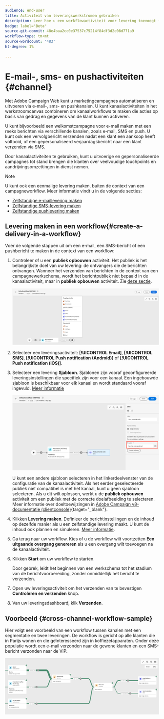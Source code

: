 ```yaml
---
audience: end-user
title: Activiteit van leveringswerkstromen gebruiken
description: Leer hoe u een workflowactiviteit voor levering toevoegt (E-mail, push, SMS)
badge: label="Beta"
source-git-commit: 48e4baa2cc0e37537c75214f84df3d2e08d771a9
workflow-type: tm+mt
source-wordcount: '483'
ht-degree: 1%

---
```



# E-mail-, sms- en pushactiviteiten {#channel}

Met Adobe Campaign Web kunt u marketingcampagnes automatiseren en uitvoeren via e-mail-, sms- en pushkanalen. U kunt kanaalactiviteiten in het werkstroomcanvas combineren om kanaalworkflows te maken die acties op basis van gedrag en gegevens van de klant kunnen activeren.

U kunt bijvoorbeeld een welkomstcampagne voor e-mail maken met een reeks berichten via verschillende kanalen, zoals e-mail, SMS en push. U kunt ook een vervolgbericht verzenden nadat een klant een aankoop heeft voltooid, of een gepersonaliseerd verjaardagsbericht naar een klant verzenden via SMS.

Door kanaalactiviteiten te gebruiken, kunt u uitvoerige en gepersonaliseerde campagnes tot stand brengen die klanten over veelvoudige touchpoints en aandrijvingsomzettingen in dienst nemen.

>[!NOTE]
>
>U kunt ook een eenmalige levering maken, buiten de context van een campagneworkflow. Meer informatie vindt u in de volgende secties:
>* [Zelfstandige e-maillevering maken](../../email/create-email.md)
>* [Zelfstandige SMS-levering maken](../../sms/create-sms.md)
>* [Zelfstandige pushlevering maken](../../push/create-push.md)
>

## Levering maken in een workflow{#create-a-delivery-in-a-workflow}

Voer de volgende stappen uit om een e-mail, een SMS-bericht of een pushbericht te maken in de context van een workflow:

1. Controleer of u een **publiek opbouwen** activiteit. Het publiek is het belangrijkste doel van uw levering: de ontvangers die de berichten ontvangen. Wanneer het verzenden van berichten in de context van een campagnewerkschema, wordt het berichtpubliek niet bepaald in de kanaalactiviteit, maar in **publiek opbouwen** activiteit. Zie [deze sectie](build-audience.md).

   ![](../../msg/assets/add-delivery-in-wf.png)

1. Selecteer een leveringsactiviteit: **[!UICONTROL Email]**, **[!UICONTROL SMS]**, **[!UICONTROL Push notification (Android)]** of **[!UICONTROL Push notification (iOS)]**.

1. Selecteer een levering **Sjabloon**. Sjablonen zijn vooraf geconfigureerde leveringsinstellingen die specifiek zijn voor een kanaal. Een ingebouwde sjabloon is beschikbaar voor elk kanaal en wordt standaard vooraf ingevuld. [Meer informatie](../../msg/delivery-template.md)

   ![](../assets/delivery-activity-in-wf.png)


   U kunt een andere sjabloon selecteren in het linkerdeelvenster van de configuratie van de kanaalactiviteit. Als het eerder geselecteerde publiek niet compatibel is met het kanaal, kunt u geen sjabloon selecteren. Als u dit wilt oplossen, werkt u de **publiek opbouwen** activiteit om een publiek met de correcte doelafbeelding te selecteren. Meer informatie over doeltoewijzingen in [Adobe Campaign v8-documentatie (clientconsole)](https://experienceleague.adobe.com/docs/campaign/campaign-v8/audience/add-profiles/target-mappings.html){target="_blank"}.

1. Klikken **Levering maken**. Definieer de berichtinstellingen en de inhoud op dezelfde manier als u een zelfstandige levering maakt. U kunt de inhoud ook plannen en simuleren. [Meer informatie](../../msg/gs-messages.md).

1. Ga terug naar uw workflow. Kies of u de workflow wilt voortzetten **Een uitgaande overgang genereren** als u een overgang wilt toevoegen na de kanaalactiviteit.

1. Klikken **Start** om uw workflow te starten.

   Door gebrek, leidt het beginnen van een werkschema tot het stadium van de berichtvoorbereiding, zonder onmiddellijk het bericht te verzenden.

1. Open uw leveringsactiviteit om het verzenden van te bevestigen **Controleren en verzenden** knop.

1. Van uw leveringsdashboard, klik **Verzenden**.

## Voorbeeld {#cross-channel-workflow-sample}

Hier volgt een voorbeeld van een workflow tussen kanalen met een segmentatie en twee leveringen. De workflow is gericht op alle klanten die in Parijs wonen en die geïnteresseerd zijn in koffiezetapparaten. Onder deze populatie wordt een e-mail verzonden naar de gewone klanten en een SMS-bericht verzonden naar de VIP.

![](../assets/workflow-channel-example.png)
<!--
description, which use case you can perform (common other activities that you can link before of after the activity)

how to add and configure the activity

example of a configured activity within a workflow
The Email delivery activity allows you to configure the sending an email in a workflow. 

-->



<!-- Scheduled emails available?

This can be a single send email and sent just once, or it can be a recurring email.
* Single send emails are standard emails, sent once.
* Recurring emails allow you to send the same email multiple times to different targets over a defined period. You can aggregate the deliveries per period in order to get reports that correspond to your needs.

When linked to a scheduler, you can define recurring emails.
Email recipients are defined upstream of the activity in the same workflow, via an Audience targeting activity.

-->


<!--The message preparation is triggered according to the workflow execution parameters. From the message dashboard, you can select whether to request or not a manual confirmation to send the message (required by default). You can start the workflow manually or place a scheduler activity in the workflow to automate execution.-->
